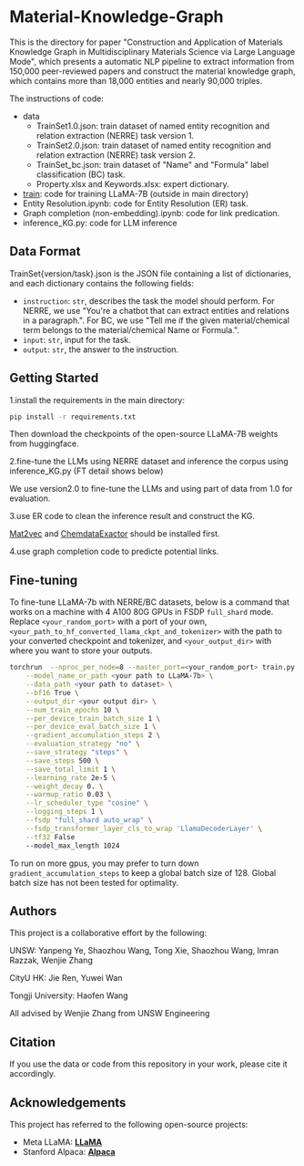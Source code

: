 ﻿# Material-Knowledge-Graph
This is the directory for paper "Construction and Application of Materials Knowledge Graph in Multidisciplinary Materials Science via Large Language Mode", which presents a automatic NLP pipeline to extract information from 150,000 peer-reviewed papers and construct the material knowledge graph, which contains more than 18,000 entities and nearly 90,000 triples.

The instructions of code:

- data
  - TrainSet1.0.json: train dataset of named entity recognition and relation extraction (NERRE) task version 1.
  - TrainSet2.0.json: train dataset of named entity recognition and relation extraction (NERRE) task version 2.
  - TrainSet_bc.json: train dataset of "Name" and "Formula" label classification (BC) task.
  - Property.xlsx and Keywords.xlsx: expert dictionary.
- [train](https://github.com/MasterAI-EAM/Darwin/blob/main/train.py): code for training LLaMA-7B (outside in main directory)
- Entity Resolution.ipynb: code for Entity Resolution (ER) task.
- Graph completion (non-embedding).ipynb: code for link predication.
- inference_KG.py: code for LLM inference


## Data Format
TrainSet{version/task}.json is the JSON file containing a list of dictionaries, and each dictionary contains the following fields:
- `instruction`: `str`, describes the task the model should perform. For NERRE, we use "You're a chatbot that can extract entities and relations in a paragraph.". For BC, we use "Tell me if the given material/chemical term belongs to the material/chemical Name or Formula.".
- `input`: `str`, input for the task.
- `output`: `str`, the answer to the instruction.

## Getting Started
1.install the requirements in the main directory:

```bash
pip install -r requirements.txt
```

Then download the checkpoints of the open-source LLaMA-7B weights from huggingface. 

2.fine-tune the LLMs using NERRE dataset and inference the corpus using inference_KG.py (FT detail shows below)
   
We use version2.0 to fine-tune the LLMs and using part of data from 1.0 for evaluation.

3.use ER code to clean the inference result and construct the KG.

[Mat2vec](https://github.com/materialsintelligence/mat2vec) and [ChemdataExactor](https://github.com/CambridgeMolecularEngineering/chemdataextractor) should be installed first.

4.use graph completion code to predicte potential links.

## Fine-tuning
To fine-tune LLaMA-7b with NERRE/BC datasets, below is a command that works on a machine with 4 A100 80G GPUs in FSDP `full_shard` mode.
Replace `<your_random_port>` with a port of your own, `<your_path_to_hf_converted_llama_ckpt_and_tokenizer>` with the
path to your converted checkpoint and tokenizer, and `<your_output_dir>` with where you want to store your outputs.
```bash
torchrun  --nproc_per_node=8 --master_port=<your_random_port> train.py \
    --model_name_or_path <your path to LLaMA-7b> \
    --data_path <your path to dataset> \
    --bf16 True \
    --output_dir <your output dir> \
    --num_train_epochs 10 \
    --per_device_train_batch_size 1 \
    --per_device_eval_batch_size 1 \
    --gradient_accumulation_steps 2 \
    --evaluation_strategy "no" \
    --save_strategy "steps" \
    --save_steps 500 \
    --save_total_limit 1 \
    --learning_rate 2e-5 \
    --weight_decay 0. \
    --warmup_ratio 0.03 \
    --lr_scheduler_type "cosine" \
    --logging_steps 1 \
    --fsdp "full_shard auto_wrap" \
    --fsdp_transformer_layer_cls_to_wrap 'LlamaDecoderLayer' \
    --tf32 False
    --model_max_length 1024
```

To run on more gpus, you may prefer to turn down `gradient_accumulation_steps` to keep a global batch size of 128. Global batch size has not been tested for optimality.


## **Authors**

This project is a collaborative effort by the following:

UNSW: Yanpeng Ye, Shaozhou Wang, Tong Xie, Shaozhou Wang, Imran Razzak, Wenjie Zhang

CityU HK: Jie Ren, Yuwei Wan

Tongji University: Haofen Wang

All advised by Wenjie Zhang from UNSW Engineering

## **Citation**

If you use the data or code from this repository in your work, please cite it accordingly.

## **Acknowledgements**

This project has referred to the following open-source projects:

- Meta LLaMA: **[LLaMA](https://github.com/facebookresearch/llama)**
- Stanford Alpaca: **[Alpaca](https://github.com/tatsu-lab/stanford_alpaca)**
